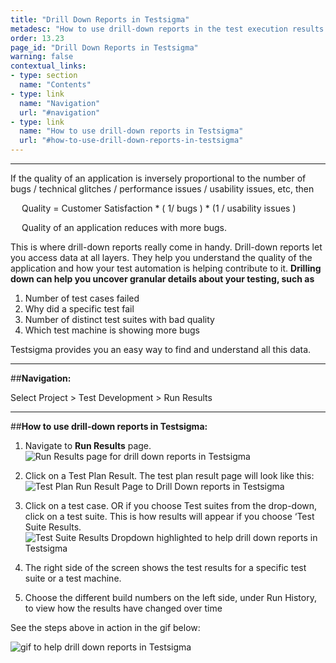 ```yaml
---
title: "Drill Down Reports in Testsigma"
metadesc: "How to use drill-down reports in the test execution results of automated tests in Testsigma."
order: 13.23
page_id: "Drill Down Reports in Testsigma"
warning: false
contextual_links:
- type: section
  name: "Contents"
- type: link
  name: "Navigation"
  url: "#navigation"
- type: link
  name: "How to use drill-down reports in Testsigma"
  url: "#how-to-use-drill-down-reports-in-testsigma"
---
```

---

If the quality of an application is inversely proportional to the number of bugs / technical glitches / performance issues / usability issues, etc, then

&emsp;
   Quality = Customer Satisfaction * ( 1/ bugs ) * (1 / usability issues )

&emsp;
   Quality of an application reduces with more bugs. 

This is where drill-down reports really come in handy. Drill-down reports let you access data at all layers. They help you understand the quality of the application and how your test automation is helping contribute to it. **Drilling down can help you uncover granular details about your testing, such as**

1. Number of test cases failed
2. Why did a specific test fail
3. Number of distinct test suites with bad quality
4. Which test machine is showing more bugs 

Testsigma provides you an easy way to find and understand all this data.

---
##**Navigation:**

Select Project > Test Development > Run Results

---
##**How to use drill-down reports in Testsigma:**

1. Navigate to **Run Results** page.
   ![Run Results page for drill down reports in Testsigma](https://docs.testsigma.com/images/drill-down-reports/run-results-page-drill-down-reports-testsigma.png)

2. Click on a Test Plan Result. The test plan result page will look like this:
   ![Test Plan Run Result Page to Drill Down reports in Testsigma](https://docs.testsigma.com/images/drill-down-reports/test-plan-run-result-page-drill-down-reports-testsigma.png)

3. Click on a test case. OR if you choose Test suites from the drop-down, click on a test suite. This is how results will appear if you choose ‘Test Suite Results. 
   ![Test Suite Results Dropdown highlighted to help drill down reports in Testsigma](https://docs.testsigma.com/images/drill-down-reports/test-suite-results-dropdown-highlighted-testsigma.png)

4. The right side of the screen shows the test results for a specific test suite or a test machine. 

5. Choose the different build numbers on the left side, under Run History, to view how the results have changed over time

See the steps above in action in the gif below:

![gif to help drill down reports in Testsigma](https://docs.testsigma.com/images/drill-down-reports/gif-to-help-drill-down-reports-in-testsigma.gif)


